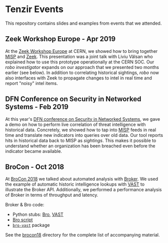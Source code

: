 # Tenzir Events

This repository contains slides and examples from events that we attended.

## Zeek Workshop Europe - Apr 2019

At the [Zeek Workshop Europe](https://indico.cern.ch/event/762505/) at CERN,
we showed how to bring together [MISP](http://www.misp-project.org) and
[Zeek](https://www.zeek.org). This presentation was a joint talk with Liviu
Vâlsan who explained how to use this prototype operationally at the CERN SOC.
Our *robo investigator* expands on our approach that we presented two months
earlier (see below). In addition to correlating historical sightings, *robo*
now also interfaces with Zeek to propagate changes to intel in real time and
report "noisy" intel items.

## DFN Conference on Security in Networked Systems - Feb 2019

At this year's [DFN conference on Security in Networked
Systems](https://www.dfn-cert.de/veranstaltungen/sicherheitskonferenz2019.html),
we gave a demo on how to perform live correlation of threat intelligence with
historical data. Concretely, we showed how to tap into
[MISP](http://www.misp-project.org) feeds in real time and translate new
indicators into queries over old data. Our tool reports hits in historical data
back to MISP as *sightings*. This makes it possible to understand whether an
organization has been breached even before the indicator became available.

## BroCon - Oct 2018

At [BroCon 2018](https://www.brocon18.com) we talked about automated analysis
with [Broker](https://github.com/bro/broker). We used the example of automatic
historic intelligence lookups with [VAST](https://github.com/vast-io/vast) to
illustrate the Broker API. Additionally, we performed a performance analysis of
Broker in terms of throughput and latency.

Broker & Bro code:

- Python stubs: [Bro](brocon18/stub-bro), [VAST](brocon18/stub-vast)
- [Bro script](brocon18/vast.bro)
- [`bro-vast`](https://github.com/tenzir/bro-vast) package

See the [brocon18](brocon18) directory for the complete list of accompanying
material.
